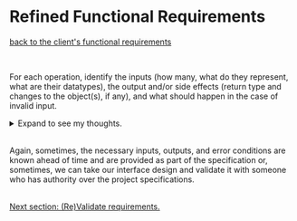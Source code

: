 # Refined Functional Requirements
[back to the client's functional requirements](client_functional_requirements.md)

<br/>

For each operation, identify the inputs (how many, what do they represent, what are their datatypes), the output and/or side effects (return type and changes to the object(s), if any), and what should happen in the case of invalid input.

<details>
  <summary>Expand to see my thoughts.</summary>

1. Construct a new `Rational`
   1. default: 0
      * input: none
      * output: none (constructors don't have return types)
      * side effect: the numerator is 0, the denominator is 1
      * errors: none
   1. from integer
      * input: `a: int`
      * output: none
      * side effect: the numerator is `a`, the denominator is 1
      * errors: none
   1. from numerator and denominator
      * input: `a: int, b: int`
      * output: none
      * side effect: the numerator is `a`, the denominator is `b`
      * errors: throws an exception if `b` is 0
   1. from `Rational`
      * input: `r: Rational`
      * output: none
      * side effect: the numerator is `r`'s numerator, the denominator is `r`'s denominator
      * errors: none
1. Get the components of a `Rational`
   1. numerator
      * input: none
      * output: int - the numerator of this `Rational`
      * side effect: none
      * errors: none
   1. denominator
      * input: none
      * output: int - the denominator of this `Rational`
      * side effect: none
      * errors: none
1. Compute the opposite of a `Rational`
   * input: none
   * output: `Rational` - the additive inverse of this `Rational`
   * side effect: none
   * errors: none
1. Compute the reciprocal of a `Rational`
   * input: none
   * output: `Rational` - the multiplicative inverse of this `Rational`
   * side effect: none
   * errors: throws an exception if this `Rational` is zero
1. Add `Rational`s
   * input: `r: Rational`
   * output: `Rational` - the sum of this `Rational` and `r`
   * side effect: none
   * errors: none
1. Subtract `Rational`s
   * input: `r: Rational`
   * output: `Rational` - the difference of this `Rational` and `r` (subtraction by `r`)
   * side effect: none
   * errors: none
1. Multiply `Rational`s
   * input: `r: Rational`
   * output: `Rational` - the product of this `Rational` and `r`
   * side effect: none
   * errors: none
1. Divide `Rational`s
   * input: `r: Rational`
   * output: `Rational` - the quotient of this `Rational` and `r`
   * side effect: none
   * errors: throws an exception if `r` is zero
1. Raise a `Rational` to an integer power
   * input: `n: int`
   * output: `Rational` - the result of raising this `Rational` to the power of `n`
   * side effect: none
   * errors: throws an exception if this `Rational` is zero and `n` is negative
1. Compare `Rational`s for
   1. equality
      * input: `o: Object`
      * output: `bool` - `true` iff this `Rational` has the name numerical value as `o`
      * side effect: none
      * errors: none
   1. greater than
      * input: `o: Object`
      * output: `bool` - `true` iff this `Rational` has a greater numerical value than `o`
      * side effect: none
      * errors: none
   1. less than
      * input: `o: Object`
      * output: `bool` - `true` iff this `Rational` has a lesser numerical value than `o`
      * side effect: none
      * errors: none
   1. is zero
      * input: none
      * output: `bool` - `true` iff this `Rational` has numerical value 0
      * side effect: none
      * errors: none
   1. is one
      * input: none
      * output: `bool` - `true` iff this `Rational` has numerical value 1
      * side effect: none
      * errors: none
   1. is minus one
      * input: none
      * output: `bool` - `true` iff this `Rational` has numerical value -1
      * side effect: none
      * errors: none
1. Pretty-print a `Rational` as a String
   * input: none
   * output: `String` - this `Rational` as a string, omitting denominator if 1
   * side effect: none
   * errors: none
</details>

<br/>

Again, sometimes, the necessary inputs, outputs, and error conditions are known ahead of time and are provided as part of the specification or, sometimes, we can take our interface design and validate it with someone who has authority over the project specifications.
<br/>
<br/>

[Next section: (Re)Validate requirements.](client_complete_specification.md)
